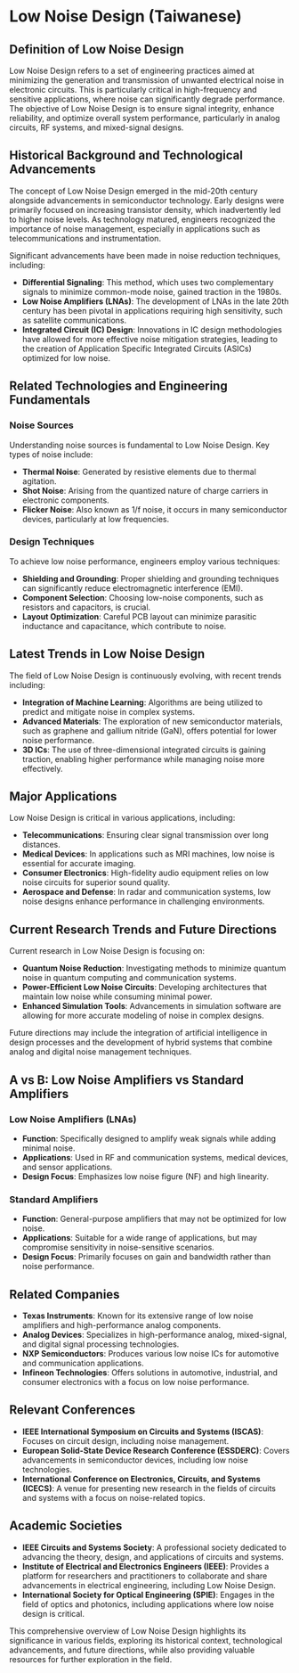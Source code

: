 # Low Noise Design (Taiwanese)

## Definition of Low Noise Design

Low Noise Design refers to a set of engineering practices aimed at minimizing the generation and transmission of unwanted electrical noise in electronic circuits. This is particularly critical in high-frequency and sensitive applications, where noise can significantly degrade performance. The objective of Low Noise Design is to ensure signal integrity, enhance reliability, and optimize overall system performance, particularly in analog circuits, RF systems, and mixed-signal designs.

## Historical Background and Technological Advancements

The concept of Low Noise Design emerged in the mid-20th century alongside advancements in semiconductor technology. Early designs were primarily focused on increasing transistor density, which inadvertently led to higher noise levels. As technology matured, engineers recognized the importance of noise management, especially in applications such as telecommunications and instrumentation.

Significant advancements have been made in noise reduction techniques, including:

- **Differential Signaling**: This method, which uses two complementary signals to minimize common-mode noise, gained traction in the 1980s.
- **Low Noise Amplifiers (LNAs)**: The development of LNAs in the late 20th century has been pivotal in applications requiring high sensitivity, such as satellite communications.
- **Integrated Circuit (IC) Design**: Innovations in IC design methodologies have allowed for more effective noise mitigation strategies, leading to the creation of Application Specific Integrated Circuits (ASICs) optimized for low noise.

## Related Technologies and Engineering Fundamentals

### Noise Sources

Understanding noise sources is fundamental to Low Noise Design. Key types of noise include:

- **Thermal Noise**: Generated by resistive elements due to thermal agitation.
- **Shot Noise**: Arising from the quantized nature of charge carriers in electronic components.
- **Flicker Noise**: Also known as 1/f noise, it occurs in many semiconductor devices, particularly at low frequencies.

### Design Techniques

To achieve low noise performance, engineers employ various techniques:

- **Shielding and Grounding**: Proper shielding and grounding techniques can significantly reduce electromagnetic interference (EMI).
- **Component Selection**: Choosing low-noise components, such as resistors and capacitors, is crucial.
- **Layout Optimization**: Careful PCB layout can minimize parasitic inductance and capacitance, which contribute to noise.

## Latest Trends in Low Noise Design

The field of Low Noise Design is continuously evolving, with recent trends including:

- **Integration of Machine Learning**: Algorithms are being utilized to predict and mitigate noise in complex systems.
- **Advanced Materials**: The exploration of new semiconductor materials, such as graphene and gallium nitride (GaN), offers potential for lower noise performance.
- **3D ICs**: The use of three-dimensional integrated circuits is gaining traction, enabling higher performance while managing noise more effectively.

## Major Applications

Low Noise Design is critical in various applications, including:

- **Telecommunications**: Ensuring clear signal transmission over long distances.
- **Medical Devices**: In applications such as MRI machines, low noise is essential for accurate imaging.
- **Consumer Electronics**: High-fidelity audio equipment relies on low noise circuits for superior sound quality.
- **Aerospace and Defense**: In radar and communication systems, low noise designs enhance performance in challenging environments.

## Current Research Trends and Future Directions

Current research in Low Noise Design is focusing on:

- **Quantum Noise Reduction**: Investigating methods to minimize quantum noise in quantum computing and communication systems.
- **Power-Efficient Low Noise Circuits**: Developing architectures that maintain low noise while consuming minimal power.
- **Enhanced Simulation Tools**: Advancements in simulation software are allowing for more accurate modeling of noise in complex designs.

Future directions may include the integration of artificial intelligence in design processes and the development of hybrid systems that combine analog and digital noise management techniques.

## A vs B: Low Noise Amplifiers vs Standard Amplifiers

### Low Noise Amplifiers (LNAs)

- **Function**: Specifically designed to amplify weak signals while adding minimal noise.
- **Applications**: Used in RF and communication systems, medical devices, and sensor applications.
- **Design Focus**: Emphasizes low noise figure (NF) and high linearity.

### Standard Amplifiers

- **Function**: General-purpose amplifiers that may not be optimized for low noise.
- **Applications**: Suitable for a wide range of applications, but may compromise sensitivity in noise-sensitive scenarios.
- **Design Focus**: Primarily focuses on gain and bandwidth rather than noise performance.

## Related Companies

- **Texas Instruments**: Known for its extensive range of low noise amplifiers and high-performance analog components.
- **Analog Devices**: Specializes in high-performance analog, mixed-signal, and digital signal processing technologies.
- **NXP Semiconductors**: Produces various low noise ICs for automotive and communication applications.
- **Infineon Technologies**: Offers solutions in automotive, industrial, and consumer electronics with a focus on low noise performance.

## Relevant Conferences

- **IEEE International Symposium on Circuits and Systems (ISCAS)**: Focuses on circuit design, including noise management.
- **European Solid-State Device Research Conference (ESSDERC)**: Covers advancements in semiconductor devices, including low noise technologies.
- **International Conference on Electronics, Circuits, and Systems (ICECS)**: A venue for presenting new research in the fields of circuits and systems with a focus on noise-related topics.

## Academic Societies

- **IEEE Circuits and Systems Society**: A professional society dedicated to advancing the theory, design, and applications of circuits and systems.
- **Institute of Electrical and Electronics Engineers (IEEE)**: Provides a platform for researchers and practitioners to collaborate and share advancements in electrical engineering, including Low Noise Design.
- **International Society for Optical Engineering (SPIE)**: Engages in the field of optics and photonics, including applications where low noise design is critical.

This comprehensive overview of Low Noise Design highlights its significance in various fields, exploring its historical context, technological advancements, and future directions, while also providing valuable resources for further exploration in the field.